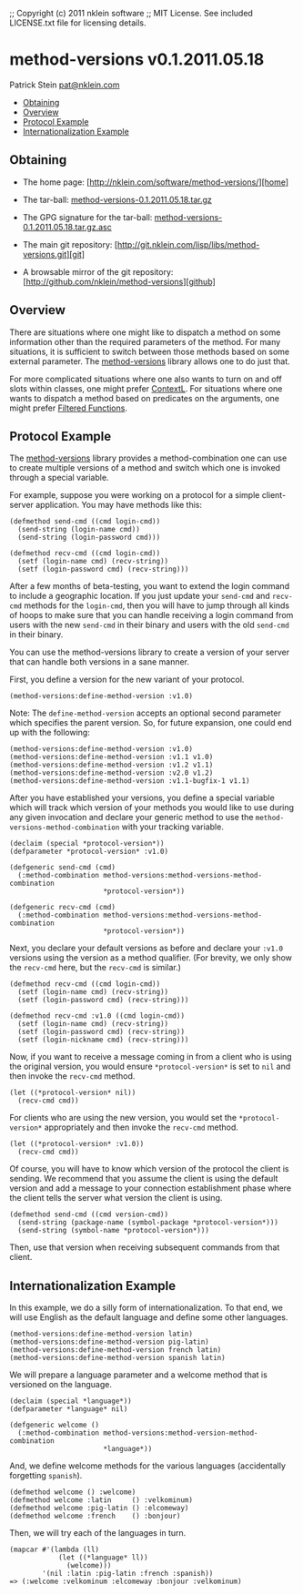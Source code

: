 ;; Copyright (c) 2011 nklein software
;; MIT License. See included LICENSE.txt file for licensing details.

# method-versions v0.1.2011.05.18

Patrick Stein <pat@nklein.com>

* [Obtaining](#obtaining)
* [Overview](#overview)
* [Protocol Example](#protocol)
* [Internationalization Example](#internationalization)

## <a name="obtaining">Obtaining</a>

* The home page: [http://nklein.com/software/method-versions/][home]
* The tar-ball: [method-versions-0.1.2011.05.18.tar.gz][tarball]
* The GPG signature for the tar-ball: [method-versions-0.1.2011.05.18.tar.gz.asc][sig]
* The main git repository: [http://git.nklein.com/lisp/libs/method-versions.git][git]
* A browsable mirror of the git repository: [http://github.com/nklein/method-versions][github]

  [home]:    http://nklein.com/software/method-versions/
  [tarball]: http://nklein.com/wp-content/uploads/2011/05/method-versions-0.1.2011.05.18.tar.gz
  [sig]:     http://nklein.com/wp-content/uploads/2011/05/method-versions-0.1.2011.05.18.tar.gz.sig
  [git]:     http://git.nklein.com/lisp/libs/method-versions.git
  [github]:  http://github.com/nklein/method-versions
  
## <a name="overview">Overview</a>

There are situations where one might like to dispatch a method on some
information other than the required parameters of the method.  For
many situations, it is sufficient to switch between those methods
based on some external parameter.  The [method-versions][home] library
allows one to do just that.

For more complicated situations where one also wants to turn on and
off slots within classes, one might prefer [ContextL][contextl].  For
situations where one wants to dispatch a method based on predicates on
the arguments, one might prefer [Filtered Functions][ffuncs].

  [contextl]: http://common-lisp.net/project/closer/contextl.html
  [ffuncs]:   http://common-lisp.net/project/closer/filtered.html

## <a name="protocol">Protocol Example</a>

The [method-versions][home] library provides a method-combination one
can use to create multiple versions of a method and switch which one
is invoked through a special variable.

For example, suppose you were working on a protocol for a simple
client-server application.  You may have methods like this:

    (defmethod send-cmd ((cmd login-cmd))
      (send-string (login-name cmd))
      (send-string (login-password cmd)))
    
    (defmethod recv-cmd ((cmd login-cmd))
      (setf (login-name cmd) (recv-string))
      (setf (login-password cmd) (recv-string)))

After a few months of beta-testing, you want to extend the login
command to include a geographic location.  If you just update your
`send-cmd` and `recv-cmd` methods for the `login-cmd`, then you will
have to jump through all kinds of hoops to make sure that you can
handle receiving a login command from users with the new `send-cmd` in
their binary and users with the old `send-cmd` in their binary.

You can use the method-versions library to create a version of your
server that can handle both versions in a sane manner.

First, you define a version for the new variant of your protocol.

    (method-versions:define-method-version :v1.0)

Note: The `define-method-version` accepts an optional second parameter
which specifies the parent version.  So, for future expansion, one could
end up with the following:

    (method-versions:define-method-version :v1.0)
    (method-versions:define-method-version :v1.1 v1.0)
    (method-versions:define-method-version :v1.2 v1.1)
    (method-versions:define-method-version :v2.0 v1.2)
    (method-versions:define-method-version :v1.1-bugfix-1 v1.1)

After you have established your versions, you define a special
variable which will track which version of your methods you would like
to use during any given invocation and declare your generic method to
use the `method-versions-method-combination` with your tracking
variable.

    (declaim (special *protocol-version*))
    (defparameter *protocol-version* :v1.0)

    (defgeneric send-cmd (cmd)
      (:method-combination method-versions:method-versions-method-combination
                           *protocol-version*))

    (defgeneric recv-cmd (cmd)
      (:method-combination method-versions:method-versions-method-combination
                           *protocol-version*))

Next, you declare your default versions as before and declare your
`:v1.0` versions using the version as a method qualifier.  (For brevity,
we only show the `recv-cmd` here, but the `recv-cmd` is similar.)

    (defmethod recv-cmd ((cmd login-cmd))
      (setf (login-name cmd) (recv-string))
      (setf (login-password cmd) (recv-string)))

    (defmethod recv-cmd :v1.0 ((cmd login-cmd))
      (setf (login-name cmd) (recv-string))
      (setf (login-password cmd) (recv-string))
      (setf (login-nickname cmd) (recv-string)))

Now, if you want to receive a message coming in from a client who is
using the original version, you would ensure `*protocol-version*`
is set to `nil` and then invoke the `recv-cmd` method.

    (let ((*protocol-version* nil))
      (recv-cmd cmd))

For clients who are using the new version, you would set the
`*protocol-version*` appropriately and then invoke the `recv-cmd`
method.

    (let ((*protocol-version* :v1.0))
      (recv-cmd cmd))

Of course, you will have to know which version of the protocol the
client is sending.  We recommend that you assume the client is using
the default version and add a message to your connection establishment
phase where the client tells the server what version the client is
using.

    (defmethod send-cmd ((cmd version-cmd))
      (send-string (package-name (symbol-package *protocol-version*)))
      (send-string (symbol-name *protocol-version*)))

Then, use that version when receiving subsequent commands from that
client.

## <a name="internationalization">Internationalization Example</a>

In this example, we do a silly form of internationalization.
To that end, we will use English as the default language and define
some other languages.

    (method-versions:define-method-version latin)
    (method-versions:define-method-version pig-latin)
    (method-versions:define-method-version french latin)
    (method-versions:define-method-version spanish latin)

We will prepare a language parameter and a welcome method that
is versioned on the language.

    (declaim (special *language*))
    (defparameter *language* nil)

    (defgeneric welcome ()
      (:method-combination method-versions:method-version-method-combination
                           *language*))

And, we define welcome methods for the various languages (accidentally
forgetting `spanish`).

    (defmethod welcome () :welcome)
    (defmethod welcome :latin     () :velkominum)
    (defmethod welcome :pig-latin () :elcomeway)
    (defmethod welcome :french    () :bonjour)

Then, we will try each of the languages in turn.

    (mapcar #'(lambda (ll)
                (let ((*language* ll))
                  (welcome)))
            '(nil :latin :pig-latin :french :spanish))
    => (:welcome :velkominum :elcomeway :bonjour :velkominum)
